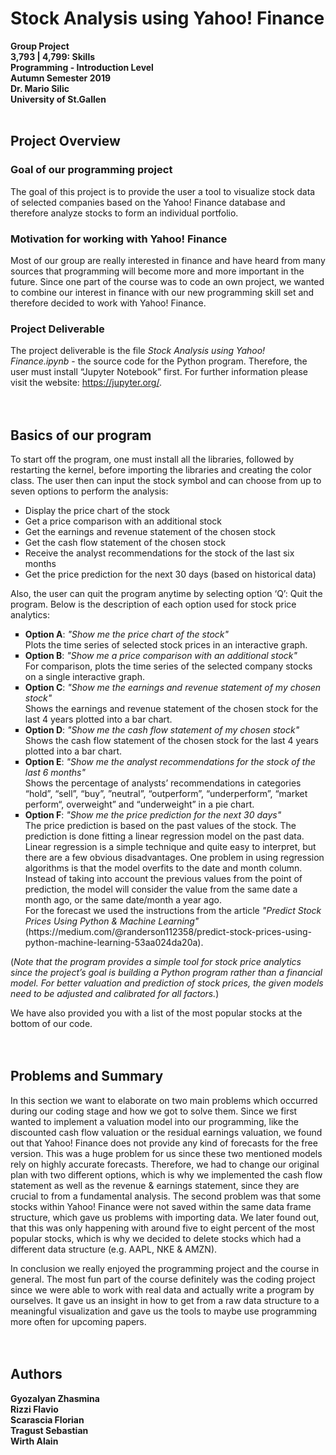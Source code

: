 # Stock Analysis using Yahoo! Finance

<b>Group Project <br>
3,793 | 4,799: Skills<br>
Programming - Introduction Level <br>
Autumn Semester 2019 <br>
Dr. Mario Silic <br>
University of St.Gallen </b> <br>
<br>

##	Project Overview

### Goal of our programming project
The goal of this project is to provide the user a tool to visualize stock data of selected companies based on the Yahoo! Finance database and therefore analyze stocks to form an individual portfolio. 

### Motivation for working with Yahoo! Finance
Most of our group are really interested in finance and have heard from many sources that programming will become more and more important in the future. Since one part of the course was to code an own project, we wanted to combine our interest in finance with our new programming skill set and therefore decided to work with Yahoo! Finance. 

### Project Deliverable
The project deliverable is the file <i>Stock Analysis using Yahoo! Finance.ipynb</i> - the source code for the Python program. Therefore, the user must install “Jupyter Notebook” first. For further information please visit the website: https://jupyter.org/.
<br>
<br>
<br>

## Basics of our program

To start off the program, one must install all the libraries, followed by restarting the kernel, before importing the libraries and creating the color class. The user then can input the stock symbol and can choose from up to seven options to perform the analysis:
- Display the price chart of the stock
- Get a price comparison with an additional stock
- Get the earnings and revenue statement of the chosen stock
- Get the cash flow statement of the chosen stock
- Receive the analyst recommendations for the stock of the last six months
- Get the price prediction for the next 30 days (based on historical data) <br>

Also, the user can quit the program anytime by selecting option ‘Q’: Quit the program. Below is the description of each option used for stock price analytics:

<ul type="square">
<li><b>Option A</b>: <i>"Show me the price chart of the stock"</i><br>Plots the time series of selected stock prices in an interactive graph.</li>
<li><b>Option B</b>: <i>"Show me a price comparison with an additional stock"</i><br>For comparison, plots the time series of the selected company stocks on a single interactive graph.</li>
<li><b>Option C</b>: <i>"Show me the earnings and revenue statement of my chosen stock"</i><br>Shows the earnings and revenue statement of the chosen stock for the last 4 years plotted into a bar chart.</li>
<li><b>Option D</b>: <i>"Show me the cash flow statement of my chosen stock"</i><br>Shows the cash flow statement of the chosen stock for the last 4 years plotted into a bar chart.</li>
<li><b>Option E</b>: <i>"Show me the analyst recommendations for the stock of the last 6 months"</i><br>Shows the percentage of analysts’ recommendations in categories “hold”, “sell”, “buy”, ”neutral”, “outperform”, “underperform”, “market perform“, overweight” and “underweight” in a pie chart.</li>
<li><b>Option F</b>: <i>"Show me the price prediction for the next 30 days"</i><br>The price prediction is based on the past values of the stock. The prediction is done fitting a linear regression model on the past data. Linear regression is a simple technique and quite easy to interpret, but there are a few obvious disadvantages. One problem in using regression algorithms is that the model overfits to the date and month column. Instead of taking into account the previous values from the point of prediction, the model will consider the value from the same date a month ago, or the same date/month a year ago.<br>For the forecast we used the instructions from the article <i>"Predict Stock Prices Using Python & Machine Learning"</i> (https://medium.com/@randerson112358/predict-stock-prices-using-python-machine-learning-53aa024da20a).</li>
</ul>

(<i>Note that the program provides a simple tool for stock price analytics since the project’s goal is building a Python program rather than a financial model. For better valuation and prediction of stock prices, the given models need to be adjusted and calibrated for all factors.</i>)<br>

We have also provided you with a list of the most popular stocks at the bottom of our code.
<br>
<br>
<br>

## Problems and Summary
In this section we want to elaborate on two main problems which occurred during our coding stage and how we got to solve them. Since we first wanted to implement a valuation model into our programming, like the discounted cash flow valuation or the residual earnings valuation, we found out that Yahoo! Finance does not provide any kind of forecasts for the free version. This was a huge problem for us since these two mentioned models rely on highly accurate forecasts. Therefore, we had to change our original plan with two different options, which is why we implemented the cash flow statement as well as the revenue & earnings statement, since they are crucial to from a fundamental analysis. The second problem was that some stocks within Yahoo! Finance were not saved within the same data frame structure, which gave us problems with importing data. We later found out, that this was only happening with around five to eight percent of the most popular stocks, which is why we decided to delete stocks which had a different data structure (e.g. AAPL, NKE & AMZN).<br>

In conclusion we really enjoyed the programming project and the course in general. The most fun part of the course definitely was the coding project since we were able to work with real data and actually write a program by ourselves. It gave us an insight in how to get from a raw data structure to a meaningful visualization and gave us the tools to maybe use programming more often for upcoming papers.
<br>
<br>
<br>

## Authors
<b>Gyozalyan Zhasmina</b><br>
<b>Rizzi Flavio</b><br>
<b>Scarascia Florian</b><br>
<b>Tragust Sebastian</b><br>
<b>Wirth Alain</b><br>





